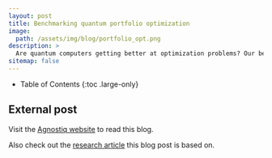```yaml
---
layout: post
title: Benchmarking quantum portfolio optimization
image: 
  path: /assets/img/blog/portfolio_opt.png
description: >
  Are quantum computers getting better at optimization problems? Our benchmarks indicate improvements are measureable.
sitemap: false
---
```


- Table of Contents
{:toc .large-only}

## External post

Visit the [Agnostiq website](https://agnostiq.ai/blog/optimizing-financial-portfolios-on-superconducting-and-trapped-ion-quantum-computers/) to read this blog.

Also check out the [research article](https://arxiv.org/abs/2202.06782) this blog post is based on.

